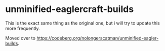 # unminified-eaglercraft-builds
This is the exact same thing as the original one, but i will try to update this more frequently.

Moved over to https://codeberg.org/nolongerscatman/unminified-eagler-builds.
